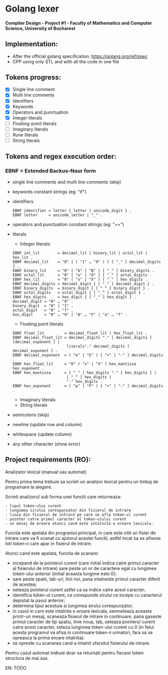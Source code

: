 # Golang lexer
#### Compiler Design - Project #1 - Faculty of Mathematics and Computer Science, University of Bucharest

## Implementation: 

- After the official golang specification: https://golang.org/ref/spec
- CPP using only STL and with all the code in one file

## Tokens progress:

- [x] Single line comment
- [x] Multi line comments
- [x] Identifiers
- [x] Keywords
- [x] Operators and punctuation
- [x] Integer literals
- [ ] Floating-point literals
- [ ] Imaginary literals
- [ ] Rune literals
- [ ] String literals

## Tokens and regex execution order:

### EBNF = Extended Backus–Naur form

- single line comments and multi line comments (skip)
- keywords
    constant strings (eg: "if")
- identifiers       
    ```                
    EBNF identifier = letter { letter | unicode_digit } .
    EBNF letter     = unicode_letter | "_" .
    ```
- operators and punctuation
    constant strings (eg: "==")
- literals
    - Integer literals:
    ```
    EBNF int_lit        = decimal_lit | binary_lit | octal_lit | hex_lit .
    EBNF decimal_lit    = "0" | ( "1" … "9" ) [ [ "_" ] decimal_digits ] .
    EBNF binary_lit     = "0" ( "b" | "B" ) [ "_" ] binary_digits .
    EBNF octal_lit      = "0" [ "o" | "O" ] [ "_" ] octal_digits .
    EBNF hex_lit        = "0" ( "x" | "X" ) [ "_" ] hex_digits .
    EBNF decimal_digits = decimal_digit { [ "_" ] decimal_digit } .
    EBNF binary_digits  = binary_digit { [ "_" ] binary_digit } .
    EBNF octal_digits   = octal_digit { [ "_" ] octal_digit } .
    EBNF hex_digits     = hex_digit { [ "_" ] hex_digit } .
    decimal_digit = "0" … "9" .
    binary_digit  = "0" | "1" .
    octal_digit   = "0" … "7" .
    hex_digit     = "0" … "9" | "A" … "F" | "a" … "f" .
    ```
    
    - Floating point literals
    ```
    EBNF float_lit         = decimal_float_lit | hex_float_lit .
    EBNF decimal_float_lit = decimal_digits "." [ decimal_digits ] [decimal_exponent ] | 
    						literals"." decimal_digits [ decimal_exponent ] .
    EBNF decimal_exponent  = ( "e" | "E" ) [ "+" | "-" ] decimal_digits .
    EBNF hex_float_lit     = "0" ( "x" | "X" ) hex_mantissa hex_exponent .
    EBNF hex_mantissa      = [ "_" ] hex_digits "." [ hex_digits ] |
						    [ "_" ] hex_digits | 
						    "." hex_digits .
    EBNF hex_exponent      = ( "p" | "P" ) [ "+" | "-" ] decimal_digits .
    ```
    - Imaginary literals
    - String literals
    
- semicolons (skip)
- newline (update row and column)
- whitespace (update column)
- any other character (show error)

## Project requirements (RO):

Analizator lexical (manual sau automat)

Pentru prima tema trebuie sa scrieti un analizor lexical pentru un limbaj de programare la alegere. 

Scrieti analizorul sub forma unei functii care returneaza:

```
- tipul token-ului curent
- lungimea sirului corespunzator din fisierul de intrare
- linia din fisierul de intrare pe care se afla token-ul curent
- pointer catre primul caracter al token-ulului curent
- un mesaj de eroare atunci cand este intalnita o eroare lexicala.
```

Functia este apelata din programul principal, in care este citit un fisier de intrare care va fi scanat cu ajutorul acestei functii, astfel incat sa se afiseze toti token-ii care apar in fisierul de intrare. 

Atunci cand este apelata, functia de scanare:

- incepand de la pointerul curent (care initial indica catre primul caracter al fisierului de intrare) sare peste un nr de caractere egal cu lungimea token-ului anterior (initial aceasta lungime este 0);
- sare peste spatii, tab-uri, linii noi, pana intalneste primul caracter diferit de acestea; 
- seteaza pointerul curent astfel ca sa indice catre acest caracter;
- identifica token-ul curent, ce corespunde sirului ce incepe cu caracterul depistat la pasul anterior; 
- determina tipul acestuia si lungimea sirului corespunzator;
- in cazul in care este intalnita o eroare lexicala, semneleaza aceasta printr-un mesaj, scaneaza fisierul de intrare in continuare, pana gaseste primul caracter de tip spatiu, linie noua, tab, seteaza pointerul curent catre acest caracter, seteza lungimea token-ului curent cu 0 (in felul acesta programul va afisa in continuare token-ii urmatori, fara sa se opreasca la prima eroare intalnita).
- se opreste cu scanarea cand a intalnit sfarsitul fisierului de intrare.

Pentru cazul automat trebuie doar sa returnati pentru fiecare token structura de mai sus.

EN: TODO

